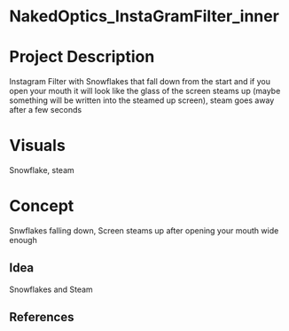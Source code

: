 # NakedOptics_InstaGramFilter_inner

# Project Description
Instagram Filter with Snowflakes that fall down from the start and if you open your mouth it will look like the glass of the screen steams up (maybe something will be written into the steamed up screen), steam goes away after a few seconds
# Visuals
Snowflake, steam
# Concept
Snwflakes falling down, Screen steams up after opening your mouth wide enough
## Idea
Snowflakes and Steam
## References